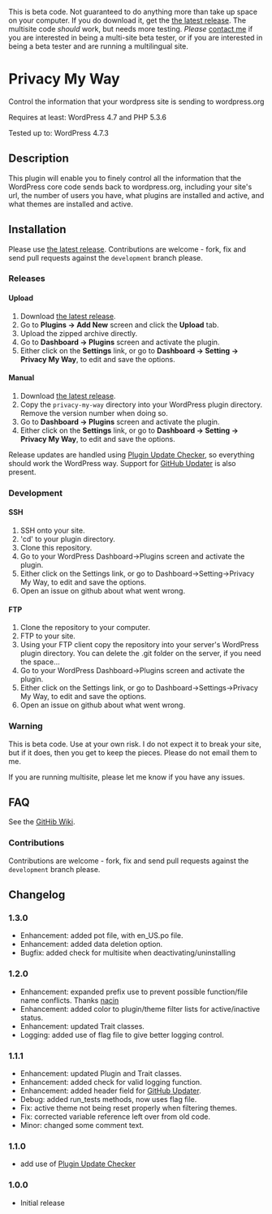 This is beta code.  Not guaranteed to do anything more than take up space on your computer.  If you do download it, get the
[the latest release](https://github.com/RichardCoffee/privacy-my-way/releases/latest).  The multisite code _should_ work, but
needs more testing.  _Please_ [contact me](https://github.com/RichardCoffee/privacy-my-way/issues/1) if you are interested in
being a multi-site beta tester, or if you are interested in being a beta tester and are running a multilingual site.


# Privacy My Way

Control the information that your wordpress site is sending to wordpress.org

Requires at least: WordPress 4.7 and PHP 5.3.6

Tested up to: WordPress 4.7.3

## Description

This plugin will enable you to finely control all the information that the WordPress core code sends back to wordpress.org, including your site's url,
the number of users you have, what plugins are installed and active, and what themes are installed and active.

## Installation

Please use [the latest release](https://github.com/RichardCoffee/privacy-my-way/releases/latest).  Contributions are welcome - fork, fix and send pull
requests against the `development` branch please.

### Releases

#### Upload

1.  Download [the latest release](https://github.com/RichardCoffee/privacy-my-way/releases/latest).
2.  Go to __Plugins -> Add New__ screen and click the __Upload__ tab.
3.  Upload the zipped archive directly.
4.  Go to __Dashboard -> Plugins__ screen and activate the plugin.
5.  Either click on the __Settings__ link, or go to __Dashboard -> Setting -> Privacy My Way__, to edit and save the options.

#### Manual

1.  Download [the latest release](https://github.com/RichardCoffee/privacy-my-way/releases/latest).
2.  Copy the `privacy-my-way` directory into your WordPress plugin directory.  Remove the version number when doing so.
3.  Go to __Dashboard -> Plugins__ screen and activate the plugin.
4.  Either click on the __Settings__ link, or go to __Dashboard -> Setting -> Privacy My Way__, to edit and save the options.

Release updates are handled using [Plugin Update Checker](https://github.com/YahnisElsts/plugin-update-checker), so everything should work the WordPress way.
Support for [GitHub Updater](https://github.com/afragen/github-updater) is also present.

### Development

#### SSH

1.  SSH onto your site.
2.  'cd' to your plugin directory.
3.  Clone this repository.
4.  Go to your WordPress Dashboard->Plugins screen and activate the plugin.
5.  Either click on the Settings link, or go to Dashboard->Setting->Privacy My Way, to edit and save the options.
6.  Open an issue on github about what went wrong.

#### FTP

1.  Clone the repository to your computer.
2.  FTP to your site.
3.  Using your FTP client copy the repository into your server's WordPress plugin directory.  You can delete the .git folder on the server, if you need the space...
4.  Go to your WordPress Dashboard->Plugins screen and activate the plugin.
5.  Either click on the Settings link, or go to Dashboard->Settings->Privacy My Way, to edit and save the options.
6.  Open an issue on github about what went wrong.


### Warning

This is beta code.  Use at your own risk.  I do not expect it to break your site, but if it does, then you get to keep the pieces.  Please do not email them to me.

If you are running multisite, please let me know if you have any issues.

## FAQ

See the [GitHib Wiki](https://github.com/RichardCoffee/privacy-my-way/wiki).

### Contributions

Contributions are welcome - fork, fix and send pull requests against the `development` branch please.

## Changelog

### 1.3.0
* Enhancement:  added pot file, with en_US.po file.
* Enhancement:  added data deletion option.
* Bugfix:  added check for multisite when deactivating/uninstalling

### 1.2.0
* Enhancement:  expanded prefix use to prevent possible function/file name conflicts.  Thanks [nacin](https://nacin.com/2010/05/11/in-wordpress-prefix-everything/)
* Enhancement:  added color to plugin/theme filter lists for active/inactive status.
* Enhancement:  updated Trait classes.
* Logging:  added use of flag file to give better logging control.

### 1.1.1
* Enhancement:  updated Plugin and Trait classes.
* Enhancement:  added check for valid logging function.
* Enhancement:  added header field for [GitHub Updater](https://github.com/afragen/github-updater).
* Debug:  added run_tests methods, now uses flag file.
* Fix:  active theme not being reset properly when filtering themes.
* Fix:  corrected variable reference left over from old code.
* Minor:  changed some comment text.


### 1.1.0
* add use of [Plugin Update Checker](https://github.com/YahnisElsts/plugin-update-checker)

### 1.0.0
* Initial release

